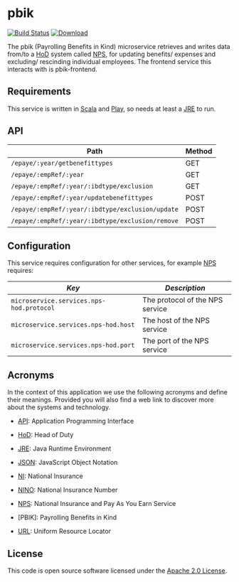 pbik
=============

[![Build Status](https://travis-ci.org/hmrc/pbik.svg)](https://travis-ci.org/hmrc/pbik) [ ![Download](https://api.bintray.com/packages/hmrc/releases/pbik/images/download.svg) ](https://bintray.com/hmrc/releases/pbik/_latestVersion)

The pbik (Payrolling Benefits in Kind) microservice retrieves and writes data from/to a [HoD] system called [NPS], for updating benefits/ expenses and excluding/ rescinding individual employees. The frontend service this interacts with is pbik-frontend.

Requirements
------------

This service is written in [Scala](http://www.scala-lang.org/) and [Play](http://playframework.com/), so needs at least a [JRE] to run.

API
------------
<table>
    <thead>
        <tr>
            <th>Path</th>
            <th>Method</th>
        </tr>
    </thead>
    <tbody>
        <tr>
            <td><code>/epaye/:year/getbenefittypes</code></td>
             <td>
                GET 
             </td>
        </tr>
        <tr>
            <td><code>/epaye/:empRef/:year</code></td>
             <td>
                GET 
             </td>
        </tr>
        <tr>
            <td><code>/epaye/:empRef/:year/:ibdtype/exclusion</code></td>
             <td>
                GET 
             </td>
        </tr>
        <tr>
            <td><code>/epaye/:empRef/:year/updatebenefittypes</code></td>
             <td>
                POST 
             </td>
        </tr>
        <tr>
            <td><code>/epaye/:empRef/:year/:ibdtype/exclusion/update</code></td>
             <td>
                POST 
             </td>
        </tr>
        <tr>
            <td><code>/epaye/:empRef/:year/:ibdtype/exclusion/remove</code></td>
             <td>
                POST 
             </td>
        </tr>
        
</tbody>
</table>

Configuration
---

This service requires configuration for other services, for example [NPS] requires:

| *Key*                                    | *Description*                   |
| ---------------------------------------- | ---------------------------     |
| `microservice.services.nps-hod.protocol` | The protocol of the NPS service |
| `microservice.services.nps-hod.host`     | The host of the NPS service     |
| `microservice.services.nps-hod.port`     | The port of the NPS service     |

Acronyms
---

In the context of this application we use the following acronyms and define their 
meanings. Provided you will also find a web link to discover more about the systems
and technology. 

* [API]: Application Programming Interface

* [HoD]: Head of Duty

* [JRE]: Java Runtime Environment

* [JSON]: JavaScript Object Notation

* [NI]: National Insurance 

* [NINO]: National Insurance Number

* [NPS]: National Insurance and Pay As You Earn Service
 
* [PBIK]: Payrolling Benefits in Kind

* [URL]: Uniform Resource Locator

License
---

This code is open source software licensed under the [Apache 2.0 License]("http://www.apache.org/licenses/LICENSE-2.0.html").


[NPS]: http://www.publications.parliament.uk/pa/cm201012/cmselect/cmtreasy/731/73107.htm
[HoD]: http://webarchive.nationalarchives.gov.uk/+/http://www.hmrc.gov.uk/manuals/sam/samglossary/samgloss249.htm
[NINO]: http://www.hmrc.gov.uk/manuals/nimmanual/nim39110.htm
[NI]: https://www.gov.uk/national-insurance/overview
[JRE]: http://www.oracle.com/technetwork/java/javase/overview/index.html
[API]: https://en.wikipedia.org/wiki/Application_programming_interface
[URL]: https://en.wikipedia.org/wiki/Uniform_Resource_Locator
[JSON]: http://www.json.org/


